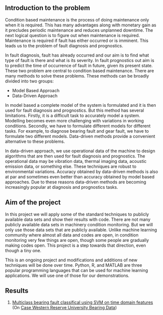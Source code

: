 ## Introduction to the problem

Condition based maintenance is the process of doing maintenance only
when it is required. This has many advantages along with monetary gain
as it precludes periodic maintenance and reduces unplanned downtime. The
next logical question is to figure out when maintenance is required.
Maintenance is required if fault has either occurred or is imminent.
This leads us to the problem of fault diagnosis and prognostics.

In fault diagnosis, fault has already occurred and our aim is to find
what type of fault is there and what is its severity. In fault
prognostics out aim is to predict the time of occurrence of fault in
future, given its present state. These two problem are central to
condition based maintenance. There are many methods to solve these
problems. These methods can be broadly divided into two groups:

  - Model Based Approach
  - Data-Driven Approach

In model based a complete model of the system is formulated and it is
then used for fault diagnosis and prognostics. But this method has
several limitations. Firstly, it is a difficult task to accurately model
a system. Modelling becomes even more challenging with variations in
working conditions. Secondly, we have to formulate different models for
different tasks. For example, to diagnose bearing fault and gear fault,
we have to formulate two different models. Data-driven methods provide a
convenient alternative to these problems.

In data-driven approach, we use operational data of the machine to
design algorithms that are then used for fault diagnosis and
prognostics. The operational data may be vibration data, thermal imaging
data, acoustic emission data, or something else. These techniques are
robust to environmental variations. Accuracy obtained by data-driven
methods is also at par and sometimes even better than accuracy obtained
by model based approaches. Due to these reasons data-driven methods are
becoming increasingly popular at diagnosis and prognostics tasks.

## Aim of the project

In this project we will apply some of the standard techniques to
publicly available data sets and show their results with code. There are
not many publicly available data sets in machinery condition monitoring.
But we will only use those data sets that are publicly available. Unlike
machine learning community where almost all data and codes are open, in
condition monitoring very few things are open, though some people are
gradually making codes open. This project is a step towards that
direction, even though a tiny one.

This is an ongoing project and modifications and additions of new
techniques will be done over time. Python, R, and MATLAB are three
popular programming languages that can be used for machine learning
applications. We will use one of those for our demonstrations.

## Results

1.  [Multiclass bearing fault classifical using SVM on time domain
    features](https://github.com/biswajitsahoo1111/cbm_codes_open/blob/master/notebooks/SVM_multiclass_time.pdf)
    (On [Case Western Reserve University Bearing
    Data](https://csegroups.case.edu/bearingdatacenter/pages/welcome-case-western-reserve-university-bearing-data-center-website))
